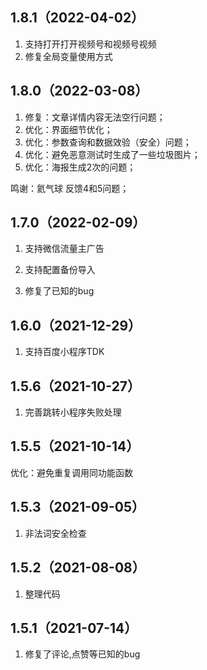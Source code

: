 ## 1.8.1（2022-04-02）
1. 支持打开打开视频号和视频号视频
2. 修复全局变量使用方式
## 1.8.0（2022-03-08）
1. 修复：文章详情内容无法空行问题；
2. 优化：界面细节优化；
3. 优化：参数查询和数据效验（安全）问题；
4. 优化：避免恶意测试时生成了一些垃圾图片；
5. 优化：海报生成2次的问题；

鸣谢：氦气球 反馈4和5问题；
## 1.7.0（2022-02-09）
1. 支持微信流量主广告

2. 支持配置备份导入

3. 修复了已知的bug

## 1.6.0（2021-12-29）
1. 支持百度小程序TDK
## 1.5.6（2021-10-27）
1. 完善跳转小程序失败处理
## 1.5.5（2021-10-14）
优化：避免重复调用同功能函数
## 1.5.3（2021-09-05）
1. 非法词安全检查
## 1.5.2（2021-08-08）
1. 整理代码
## 1.5.1（2021-07-14）
1. 修复了评论,点赞等已知的bug
